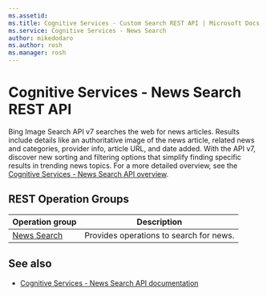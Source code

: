 ```yaml
---
ms.assetid:
ms.title: Cognitive Services - Custom Search REST API | Microsoft Docs
ms.service: Cognitive Services - News Search
author: mikedodaro
ms.author: rosh
ms.manager: rosh
---
```


# Cognitive Services - News Search REST API

Bing Image Search API v7 searches the web for news articles. Results include details like an authoritative image of the news article, related news and categories, provider info, article URL, and date added. With the API v7, discover new sorting and filtering options that simplify finding specific results in trending news topics. For a more detailed overview, see the [Cognitive Services - News Search API overview](https://azure.microsoft.com/en-us/services/cognitive-services/bing-news-search-api/).

## REST Operation Groups

| Operation group | Description                                                        |
|-----------------|--------------------------------------------------------------------|
| [News Search](~/docs-ref-autogen/newssearch/News.yml)  | Provides operations to search for news. |


## See also

- [Cognitive Services - News Search API documentation](https://docs.microsoft.com/en-us/azure/cognitive-services/bing-news-search/)